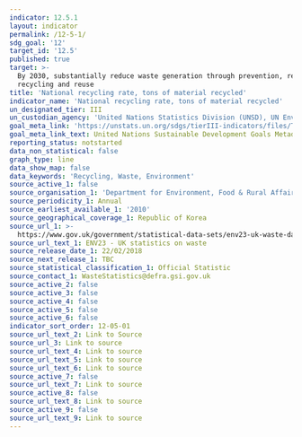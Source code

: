 ```yaml
---
indicator: 12.5.1
layout: indicator
permalink: /12-5-1/
sdg_goal: '12'
target_id: '12.5'
published: true
target: >-
  By 2030, substantially reduce waste generation through prevention, reduction,
  recycling and reuse
title: 'National recycling rate, tons of material recycled'
indicator_name: 'National recycling rate, tons of material recycled'
un_designated_tier: III
un_custodian_agency: 'United Nations Statistics Division (UNSD), UN Environment (UNEP)'
goal_meta_link: 'https://unstats.un.org/sdgs/tierIII-indicators/files/Tier3-12-05-01.pdf'
goal_meta_link_text: United Nations Sustainable Development Goals Metadata (PDF 4.0 MB)
reporting_status: notstarted
data_non_statistical: false
graph_type: line
data_show_map: false
data_keywords: 'Recycling, Waste, Environment'
source_active_1: false
source_organisation_1: 'Department for Environment, Food & Rural Affairs (DEFRA)'
source_periodicity_1: Annual
source_earliest_available_1: '2010'
source_geographical_coverage_1: Republic of Korea
source_url_1: >-
  https://www.gov.uk/government/statistical-data-sets/env23-uk-waste-data-and-management
source_url_text_1: ENV23 - UK statistics on waste
source_release_date_1: 22/02/2018
source_next_release_1: TBC
source_statistical_classification_1: Official Statistic
source_contact_1: WasteStatistics@defra.gsi.gov.uk
source_active_2: false
source_active_3: false
source_active_4: false
source_active_5: false
source_active_6: false
indicator_sort_order: 12-05-01
source_url_text_2: Link to Source
source_url_3: Link to source
source_url_text_4: Link to source
source_url_text_5: Link to source
source_url_text_6: Link to source
source_active_7: false
source_url_text_7: Link to source
source_active_8: false
source_url_text_8: Link to source
source_active_9: false
source_url_text_9: Link to source
---
```

